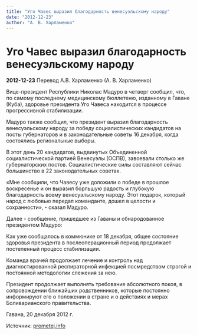 ```yaml
---
title: "Уго Чавес выразил благодарность венесуэльскому народу"
date: "2012-12-23"
author: "А. В. Харламенко"
---
```


# Уго Чавес выразил благодарность венесуэльскому народу

**2012-12-23** Перевод А.В. Харламенко (А. В. Харламенко)

Вице-президент Республики Николас Мадуро в четверг сообщил, что, по самому последнему медицинскому бюллетеню, изданному в Гаване (Куба), здоровье президента Уго Чавеса находится в процессе прогрессивной стабилизации.

Мадуро также сообщил, что президент выразил благодарность венесуэльскому народу за победу социалистических кандидатов на посты губернаторов и в законодательные советы 16 декабря, когда состоялись региональные выборы.

В этот день 20 кандидатов, выдвинутых Объединенной социалистической партией Венесуэлы (ОСПВ), завоевали столько же губернаторских постов. Социалистические силы составляют сейчас большинство в 22 законодательных советах.

«Мне сообщили, что Чавесу уже доложили о победе в прошлое воскресенье и он выразил борльшую радость и глубокую благодарность всему венесуэльскому народу. Этот подарок, который народ с любовью передал команданте, дошел в целости и сохранности», - сказал Мадуро.

Далее - сообщение, пришедшее из Гаваны и обнародованное президентом Мадуро:

Как уже сообщалось в коммюнике от 18 декабря, общее состояние здоровья президента в послеоперационный период продолжает постепенный процесс стабилизации.

Команда врачей продолжает лечение и контроль над диагностированной респираторной инфекцией посмредством строгой и постоянной методологии слежения за нею.

Президент продолжает выполнять требование абсолютного покоя, в сопровождении ближайших родственников, которые постоянно информируют его о положении в стране и о действиях и мерах Боливарианского правительства.

Гавана, 20 декабря 2012 г.

Источник: [prometej.info](http://prometej.info/new/mir/4353-haves.html)